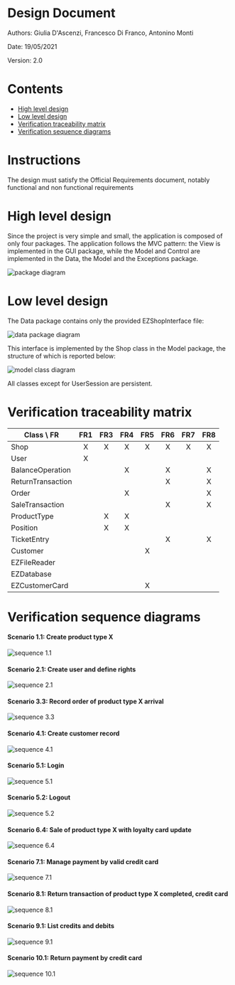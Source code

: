 # Design Document 


Authors: Giulia D'Ascenzi, Francesco Di Franco, Antonino Monti

Date: 19/05/2021

Version: 2.0 


# Contents

- [High level design](#package-diagram)
- [Low level design](#class-diagram)
- [Verification traceability matrix](#verification-traceability-matrix)
- [Verification sequence diagrams](#verification-sequence-diagrams)

# Instructions

The design must satisfy the Official Requirements document, notably functional and non functional requirements

# High level design 

Since the project is very simple and small, the application is composed of only four packages. The application follows the MVC pattern: the View is implemented in the GUI package, while the Model and Control are implemented in the Data, the Model and the Exceptions package.

![package diagram](Diagrams/Design/packageDiagram.png)


# Low level design

The Data package contains only the provided EZShopInterface file:

![data package diagram](Diagrams/Design/dataPackage.png)

This interface is implemented by the Shop class in the Model package, the structure of which is reported below:

![model class diagram](Diagrams/Design/classDiagram.png)

All classes except for UserSession are persistent.

# Verification traceability matrix

| Class \ FR        | FR1  | FR3  | FR4  | FR5  | FR6  | FR7  | FR8  |
| ----------------- | :--: | :--: | :--: | :--: | :--: | :--: | :--: |
| Shop              |  X   |  X   |  X   |  X   |  X   |  X   |  X   |
| User              |  X   |      |      |      |      |      |      |
| BalanceOperation  |      |      |  X   |      |  X   |      |  X   |
| ReturnTransaction |      |      |      |      |  X   |      |  X   |
| Order             |      |      |  X   |      |      |      |  X   |
| SaleTransaction   |      |      |      |      |  X   |      |  X   |
| ProductType       |      |  X   |  X   |      |      |      |      |
| Position          |      |  X   |  X   |      |      |      |      |
| TicketEntry       |      |      |      |      |  X   |      |  X   |
| Customer          |      |      |      |  X   |      |      |      |
| EZFileReader      |      |      |      |      |      |      |      |
| EZDatabase        |      |      |      |      |      |      |      |
| EZCustomerCard    |      |      |      |  X   |      |      |      |

# Verification sequence diagrams

#### Scenario 1.1: Create product type X

![sequence 1.1](Diagrams/Design/1-1-CreateProductType.png)

#### Scenario 2.1: Create user and define rights

![sequence 2.1](Diagrams/Design/2-1-CreateNewUser.png)

#### Scenario 3.3: Record order of product type X arrival

![sequence 3.3](Diagrams/Design/3-3-RecordOrderArrival.png)

#### Scenario 4.1: Create customer record

![sequence 4.1](Diagrams/Design/4-1-CreateNewCustomer.png)

#### Scenario 5.1: Login

![sequence 5.1](Diagrams/Design/5-1-Login.png)

#### Scenario 5.2: Logout

![sequence 5.2](Diagrams/Design/5-2-Logout.png)

#### Scenario 6.4: Sale of product type X with loyalty card update

![sequence 6.4](Diagrams/Design/6-4-SaleTransactionCompleted-LoyaltyAccount.png)

#### Scenario 7.1: Manage payment by valid credit card

![sequence 7.1](Diagrams/Design/7-1-ManageSale-CreditCard.png)

#### Scenario 8.1: Return transaction of product type X completed, credit card

![sequence 8.1](Diagrams/Design/8-1-ReturnTransactionCompleted-CreditCard.png)

#### Scenario 9.1: List credits and debits

![sequence 9.1](Diagrams/Design/9-1-ListCreditsAndDebits.png)

#### Scenario 10.1: Return payment by credit card

![sequence 10.1](Diagrams/Design/10-1-ReturnPayment-CreditCard.png)


